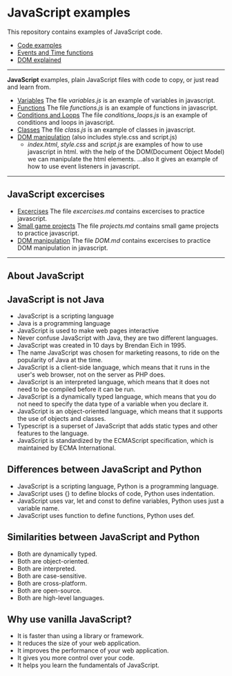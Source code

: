 # JavaScript examples
This repository contains examples of JavaScript code.
- [Code examples](docs/code_examples.md)
- [Events and Time functions](docs/events_and_time.md)
- [DOM explained](docs/DOM_examples.md)
***
**JavaScript** examples, plain JavaScript files with code to copy, or just read and learn from.
- [Variables](js/variables.js) The file _variables.js_ is an example of variables in javascript.
- [Functions](js/functions.js) The file _functions.js_ is an example of functions in javascript.
- [Conditions and Loops](js/conditions_loops.js) The file _conditions_loops.js_ is an example of conditions and loops in javascript.
- [Classes](js/class.js) The file _class.js_ is an example of classes in javascript.
- [DOM manipulation](ex/DOM/index.html) (also includes style.css and script.js)
   - _index.html_, _style.css_ and _script.js_ are examples of how to use javascript in html.
  with the help of the DOM(Document Object Model) we can manipulate the html elements.
  ...also it gives an example of how to use event listeners in javascript.
***
## JavaScript excercises
- [Excercises](exercises/excercises.md) The file _excercises.md_ contains excercises to practice javascript.
- [Small game projects](exercises/projects.md) The file _projects.md_ contains small game projects to practice javascript.
- [DOM manipulation](exercises/DOM.md) The file _DOM.md_ contains excercises to practice DOM manipulation in javascript.
***

## About JavaScript
**JavaScript** is not **Java**
---
- JavaScript is a scripting language
- Java is a programming language
- JavaScript is used to make web pages interactive
- Never confuse JavaScript with Java, they are two different languages.
- JavaScript was created in 10 days by Brendan Eich in 1995.
- The name JavaScript was chosen for marketing reasons, to ride on the popularity of Java at the time.
- JavaScript is a client-side language, which means that it runs in the user's web browser, not on the server as PHP does.
- JavaScript is an interpreted language, which means that it does not need to be compiled before it can be run.
- JavaScript is a dynamically typed language, which means that you do not need to specify the data type of a variable when you declare it.
- JavaScript is an object-oriented language, which means that it supports the use of objects and classes.
- Typescript is a superset of JavaScript that adds static types and other features to the language.
- JavaScript is standardized by the ECMAScript specification, which is maintained by ECMA International.

## Differences between JavaScript and Python
- JavaScript is a scripting language, Python is a programming language.
- JavaScript uses {} to define blocks of code, Python uses indentation.
- JavaScript uses var, let and const to define variables, Python uses just a variable name.
- JavaScript uses function to define functions, Python uses def.

## Similarities between JavaScript and Python
- Both are dynamically typed.
- Both are object-oriented.
- Both are interpreted.
- Both are case-sensitive.
- Both are cross-platform.
- Both are open-source.
- Both are high-level languages.

## Why use vanilla JavaScript?
- It is faster than using a library or framework.
- It reduces the size of your web application.
- It improves the performance of your web application.
- It gives you more control over your code.
- It helps you learn the fundamentals of JavaScript.
